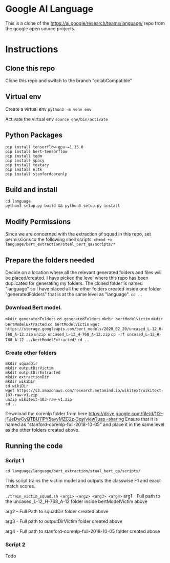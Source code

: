 # Google AI Language
This is a clone of the https://ai.google/research/teams/language/ repo from the google open source projects.

# Instructions
## Clone this repo
Clone this repo and switch to the branch "colabCompatible"

## Virtual env
Create a virtual env
`python3 -m venv env`

Activate the virtual env
`source env/bin/activate`

## Python Packages
```
pip install tensorflow-gpu~=1.15.0
pip install bert-tensorflow
pip install tqdm
pip install spacy
pip install textacy
pip install nltk
pip install stanfordcorenlp
```

## Build and install
```
cd language
python3 setup.py build && python3 setup.py install
```

## Modify Permissions
Since we are concerned with the extraction of squad in this repo, set permissions to the following shell scripts.
`chmod +x language/bert_extraction/steal_bert_qa/scripts/*`

## Prepare the folders needed
Decide on a location where all the relevant generated folders and files will be placed/created. I have picked the level where this repo has been duplicated for generating my folders.
The cloned folder is named "language" so I have placed all the other folders created inside one folder "generatedFolders" that is at the same level as "language".
`cd ..`

### Download Bert model.
`mkdir generatedFolders`
`cd generatedFolders`
`mkdir bertModelVictim`
`mkdir bertModelExtracted`
`cd bertModelVictim`
`wget https://storage.googleapis.com/bert_models/2020_02_20/uncased_L-12_H-768_A-12.zip`
`unzip uncased_L-12_H-768_A-12.zip`
`cp -rf uncased_L-12_H-768_A-12 ../bertModelExtracted/`
`cd ..`

### Create other folders
```
mkdir squadDir
mkdir outputDirVictim
mkdit outputDirExtracted
mkdir extractionDir
mkdir wikiDir
cd wikiDir
wget https://s3.amazonaws.com/research.metamind.io/wikitext/wikitext-103-raw-v1.zip
unzip wikitext-103-raw-v1.zip
cd ..
```

Download the corenlp folder from here https://drive.google.com/file/d/1t2-jFJeDwCyQTBU11PY5ayvMZC2z-3qy/view?usp=sharing
Ensure that it is named as "stanford-corenlp-full-2018-10-05" and place it in the same level as the other folders created above.

## Running the code
### Script 1
`cd language/language/bert_extraction/steal_bert_qa/scripts/`  

This script trains the victim model and outputs the classwise F1 and exact match scores.  

`./train_victim_squad.sh <arg1> <arg2> <arg3> <arg4>`
arg1 - Full path to the uncased_L-12_H-768_A-12 folder inside bertModelVictim above  

arg2 - Full Path to squadDir folder created above  

arg3 - Full path to outputDirVictim folder created above  

arg4 - Full path to stanford-corenlp-full-2018-10-05 folder created above  

### Script 2
Todo
